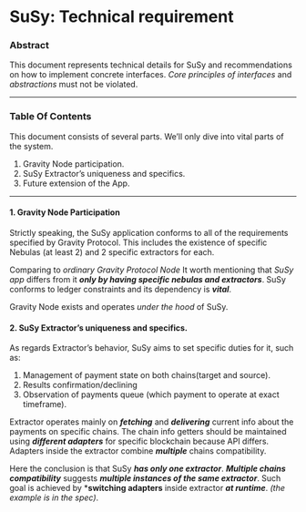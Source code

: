 <h1 id="susy-technical-requirement">SuSy: Technical requirement</h1>
<h3 id="abstract">Abstract</h3>
<p>This document represents technical details for SuSy and recommendations on how to implement concrete interfaces. <em>Core principles of interfaces</em> and <em>abstractions</em> must not be violated.</p>
<hr>
<h3 id="table-of-contents">Table Of Contents</h3>
<p>This document consists of several parts. We’ll only dive into vital parts of the system.</p>
<ol>
<li>Gravity Node participation.</li>
<li>SuSy Extractor’s uniqueness and specifics.</li>
<li>Future extension of the App.</li>
</ol>
<hr>
<h4 id="gravity-node-participation">1. Gravity Node Participation</h4>
<p>Strictly speaking, the SuSy application conforms to all of the requirements specified by Gravity Protocol. This includes the existence of specific Nebulas (at least 2) and 2 specific extractors for each.</p>
<p>Comparing to <em>ordinary Gravity Protocol Node</em> It worth mentioning that <em>SuSy app</em> differs from it <em><strong>only by having specific nebulas and extractors</strong></em>. SuSy conforms to ledger constraints and its dependency is <em><strong>vital</strong></em>.</p>
<p>Gravity Node exists and operates <em>under the hood</em> of SuSy.</p>
<h4 id="susy-extractor’s-uniqueness-and-specifics.">2. SuSy Extractor’s uniqueness and specifics.</h4>
<p>As regards Extractor’s behavior, SuSy aims to set specific duties for it, such as:</p>
<ol>
<li>Management of payment state on both chains(target and source).</li>
<li>Results confirmation/declining</li>
<li>Observation of payments queue (which payment to operate at exact timeframe).</li>
</ol>
<p>Extractor operates mainly on <em><strong>fetching</strong></em> and <em><strong>delivering</strong></em> current info about the payments on specific chains. The chain info getters should be maintained using <em><strong>different adapters</strong></em> for specific blockchain because API differs. Adapters inside the extractor combine <em><strong>multiple</strong></em> chains compatibility.</p>
<p>Here the conclusion is that SuSy <em><strong>has only one extractor</strong></em>. <em><strong>Multiple chains compatibility</strong></em> suggests <em><strong>multiple instances of the same extractor</strong></em>. Such goal is achieved by *<strong>switching adapters</strong> inside extractor <em><strong>at runtime</strong></em>. <em>(the example is in the spec)</em>.</p>

